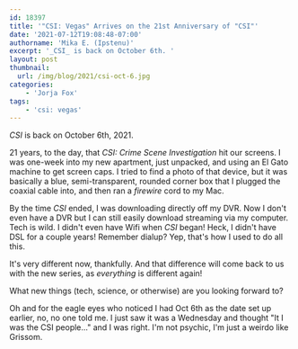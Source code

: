 ```yaml
---
id: 18397
title: '"CSI: Vegas" Arrives on the 21st Anniversary of "CSI"'
date: '2021-07-12T19:08:48-07:00'
authorname: 'Mika E. (Ipstenu)'
excerpt: '_CSI_ is back on October 6th. '
layout: post
thumbnail:
  url: /img/blog/2021/csi-oct-6.jpg
categories:
    - 'Jorja Fox'
tags:
    - 'csi: vegas'
---
```


_CSI_ is back on October 6th, 2021.

21 years, to the day, that _CSI: Crime Scene Investigation_ hit our screens. I was one-week into my new apartment, just unpacked, and using an El Gato machine to get screen caps. I tried to find a photo of that device, but it was basically a blue, semi-transparent, rounded corner box that I plugged the coaxial cable into, and then ran a _firewire_ cord to my Mac.

By the time _CSI_ ended, I was downloading directly off my DVR.  Now I don't even have a DVR but I can still easily download streaming via my computer. Tech is wild. I didn't even have Wifi when _CSI_ began! Heck, I didn't have DSL for a couple years! Remember dialup? Yep, that's how I used to do all this.

It's very different now, thankfully. And that difference will come back to us with the new series, as _everything_ is different again!

What new things (tech, science, or otherwise) are you looking forward to?

Oh and for the eagle eyes who noticed I had Oct 6th as the date set up earlier, no, no one told me. I just saw it was a Wednesday and thought "It I was the CSI people..." and I was right. I'm not psychic, I'm just a weirdo like Grissom.
